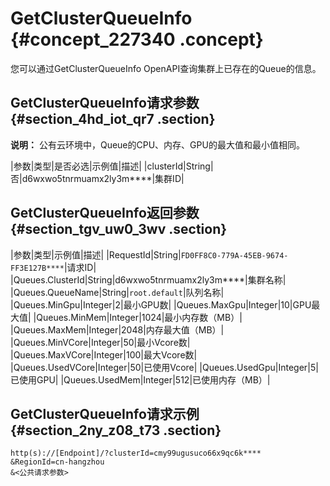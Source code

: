# GetClusterQueueInfo {#concept_227340 .concept}

您可以通过GetClusterQueueInfo OpenAPI查询集群上已存在的Queue的信息。

## GetClusterQueueInfo请求参数 {#section_4hd_iot_qr7 .section}

**说明：** 公有云环境中，Queue的CPU、内存、GPU的最大值和最小值相同。

|参数|类型|是否必选|示例值|描述|
|clusterId|String|否|d6wxwo5tnrmuamx2ly3m\*\*\*\*|集群ID|

## GetClusterQueueInfo返回参数 {#section_tgv_uw0_3wv .section}

|参数|类型|示例值|描述|
|RequestId|String|`FD0FF8C0-779A-45EB-9674-FF3E127B****`|请求ID|
|Queues.ClusterId|String|d6wxwo5tnrmuamx2ly3m\*\*\*\*|集群名称|
|Queues.QueueName|String|`root.default`|队列名称|
|Queues.MinGpu|Integer|2|最小GPU数|
|Queues.MaxGpu|Integer|10|GPU最大值|
|Queues.MinMem|Integer|1024|最小内存数（MB）|
|Queues.MaxMem|Integer|2048|内存最大值（MB）|
|Queues.MinVCore|Integer|50|最小Vcore数|
|Queues.MaxVCore|Integer|100|最大Vcore数|
|Queues.UsedVCore|Integer|50|已使用Vcore|
|Queues.UsedGpu|Integer|5|已使用GPU|
|Queues.UsedMem|Integer|512|已使用内存（MB）|

## GetClusterQueueInfo请求示例 {#section_2ny_z08_t73 .section}

```
http(s)://[Endpoint]/?clusterId=cmy99ugusuco66x9qc6k****
&RegionId=cn-hangzhou
&<公共请求参数>
```

